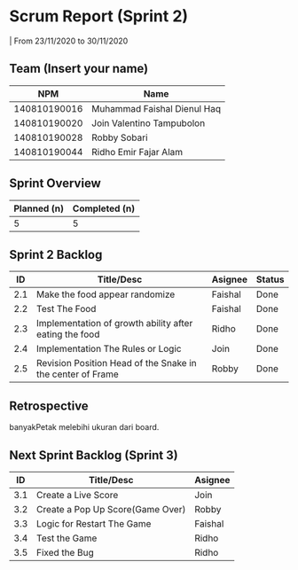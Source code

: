 # Scrum Report (Sprint 2)
| From 23/11/2020 to 30/11/2020

## Team (Insert your name)
| NPM           | Name        |
| ------------- |-------------|
| 140810190016  | Muhammad Faishal Dienul Haq |
| 140810190020  | Join Valentino Tampubolon   |
| 140810190028  | Robby Sobari                |
| 140810190044  | Ridho Emir Fajar Alam       |

## Sprint Overview
| Planned (n)   | Completed (n) |
| ------------- |-------------- |
| 5             | 5             |

## Sprint 2 Backlog

| ID  | Title/Desc                                                 | Asignee | Status |
| --- | -----------------------------------------------------------| ------- | ------ |
| 2.1 | Make the food appear randomize                             | Faishal |  Done  |
| 2.2 | Test The Food                                              | Faishal |  Done  |
| 2.3 | Implementation of growth ability after eating the food     | Ridho   |  Done  |
| 2.4 | Implementation The Rules or Logic                          | Join    |  Done  |
| 2.5 | Revision Position Head of the Snake in the center of Frame | Robby   |  Done  |

## Retrospective 
banyakPetak melebihi ukuran dari board.

## Next Sprint Backlog (Sprint 3)
| ID  | Title/Desc                       | Asignee | 
| --- | -------------------------------- | ------- | 
| 3.1 | Create a Live Score              | Join    | 
| 3.2 | Create a Pop Up Score(Game Over) | Robby   |
| 3.3 | Logic for Restart The Game       | Faishal | 
| 3.4 | Test the Game                    | Ridho   | 
| 3.5 | Fixed the Bug                    | Ridho   | 
